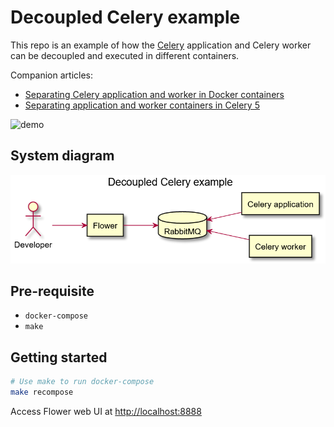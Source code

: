 # Decoupled Celery example

This repo is an example of how the [Celery](https://docs.celeryproject.org/en/stable/) application and Celery worker can be decoupled and executed in different containers.

Companion articles:

- [Separating Celery application and worker in Docker containers](https://medium.com/@tanchinhiong/separating-celery-application-and-worker-in-docker-containers-f70fedb1ba6d)
- [Separating application and worker containers in Celery 5](https://medium.com/@tanchinhiong/separating-application-and-worker-containers-in-celery-5-5cd3239ecd42)

![demo](assets/demo.gif)

## System diagram

![system-diagram](assets/system-diagram-200822.png)

## Pre-requisite

- `docker-compose`
- `make`

## Getting started

```bash
# Use make to run docker-compose
make recompose
```

Access Flower web UI at <http://localhost:8888>
